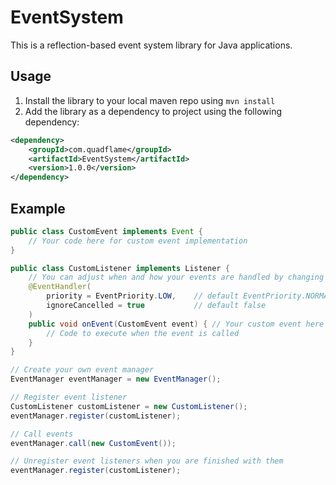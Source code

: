 # EventSystem

This is a reflection-based event system library for Java applications.

## Usage

1. Install the library to your local maven repo using `mvn install`
2. Add the library as a dependency to project using the following dependency:

```xml
<dependency>
    <groupId>com.quadflame</groupId>
    <artifactId>EventSystem</artifactId>
    <version>1.0.0</version>
</dependency>
```

## Example

```java
public class CustomEvent implements Event {
    // Your code here for custom event implementation
}
```
```java
public class CustomListener implements Listener {
    // You can adjust when and how your events are handled by changing the following optional attributes
    @EventHandler( 
        priority = EventPriority.LOW,    // default EventPriority.NORMAL 
        ignoreCancelled = true           // default false
    )
    public void onEvent(CustomEvent event) { // Your custom event here
        // Code to execute when the event is called
    }
}
```
```java
// Create your own event manager
EventManager eventManager = new EventManager();

// Register event listener
CustomListener customListener = new CustomListener();
eventManager.register(customListener);

// Call events
eventManager.call(new CustomEvent());

// Unregister event listeners when you are finished with them
eventManager.register(customListener);
```
